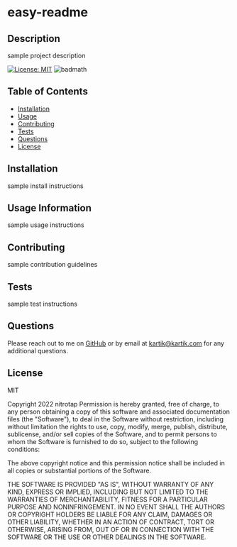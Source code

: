 # easy-readme   
  ## Description   
  sample project description   
  
[![License: MIT](https://img.shields.io/badge/License-MIT-yellow.svg)](https://opensource.org/licenses/MIT)
 ![badmath](https://img.shields.io/github/languages/top/nitrotap/easy-readme)   
  

  ## Table of Contents   
  * [Installation](#Installation)   
  * [Usage](#Usage)   
  * [Contributing](#Contributing)   
  * [Tests](#Tests)   
  * [Questions](#Questions)    
  * [License](#License)   



  
  ## Installation
sample install instructions   

  ## Usage Information
sample usage instructions     
  
  ## Contributing
sample contribution guidelines  

  ## Tests
sample test instructions   

  ## Questions   

  Please reach out to me on [GitHub](https://github.com/nitrotap) or by email at kartik@kartik.com for any additional questions.   

  ## License   
  MIT   
  
Copyright 2022 nitrotap
Permission is hereby granted, free of charge, to any person obtaining a copy of this software and associated documentation files (the "Software"), to deal in the Software without restriction, including without limitation the rights to use, copy, modify, merge, publish, distribute, sublicense, and/or sell copies of the Software, and to permit persons to whom the Software is furnished to do so, subject to the following conditions:

The above copyright notice and this permission notice shall be included in all copies or substantial portions of the Software.

THE SOFTWARE IS PROVIDED "AS IS", WITHOUT WARRANTY OF ANY KIND, EXPRESS OR IMPLIED, INCLUDING BUT NOT LIMITED TO THE WARRANTIES OF MERCHANTABILITY, FITNESS FOR A PARTICULAR PURPOSE AND NONINFRINGEMENT. IN NO EVENT SHALL THE AUTHORS OR COPYRIGHT HOLDERS BE LIABLE FOR ANY CLAIM, DAMAGES OR OTHER LIABILITY, WHETHER IN AN ACTION OF CONTRACT, TORT OR OTHERWISE, ARISING FROM, OUT OF OR IN CONNECTION WITH THE SOFTWARE OR THE USE OR OTHER DEALINGS IN THE SOFTWARE. 

